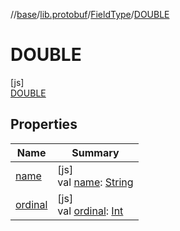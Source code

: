 //[base](../../../../index.md)/[lib.protobuf](../../index.md)/[FieldType](../index.md)/[DOUBLE](index.md)

# DOUBLE

[js]\
[DOUBLE](index.md)

## Properties

| Name | Summary |
|---|---|
| [name](../../-wire-type/-f-i-x-e-d32/index.md#-372974862%2FProperties%2F-431612152) | [js]<br>val [name](../../-wire-type/-f-i-x-e-d32/index.md#-372974862%2FProperties%2F-431612152): [String](https://kotlinlang.org/api/latest/jvm/stdlib/kotlin/-string/index.html) |
| [ordinal](../../-wire-type/-f-i-x-e-d32/index.md#-739389684%2FProperties%2F-431612152) | [js]<br>val [ordinal](../../-wire-type/-f-i-x-e-d32/index.md#-739389684%2FProperties%2F-431612152): [Int](https://kotlinlang.org/api/latest/jvm/stdlib/kotlin/-int/index.html) |
